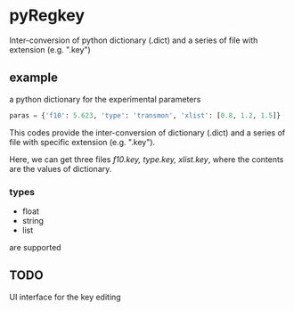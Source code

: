 # pyRegkey
Inter-conversion of python dictionary (.dict) and a series of file with extension (e.g. ".key")




## example

a python dictionary for the experimental parameters

```python
paras = {'f10': 5.623, 'type': 'transmon', 'xlist': [0.8, 1.2, 1.5]}
```

This codes provide the inter-conversion of dictionary (.dict) and a series of file with specific extension (e.g. ".key"). 

Here, we can get three files *f10.key, type.key, xlist.key*, where the contents are the values of dictionary. 



### types

- float
- string
- list

are supported 





## TODO

UI interface for the key editing






